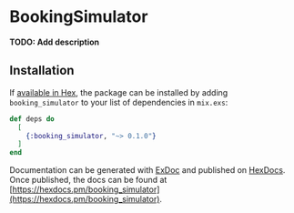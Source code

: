 # BookingSimulator

**TODO: Add description**

## Installation

If [available in Hex](https://hex.pm/docs/publish), the package can be installed
by adding `booking_simulator` to your list of dependencies in `mix.exs`:

```elixir
def deps do
  [
    {:booking_simulator, "~> 0.1.0"}
  ]
end
```

Documentation can be generated with [ExDoc](https://github.com/elixir-lang/ex_doc)
and published on [HexDocs](https://hexdocs.pm). Once published, the docs can
be found at [https://hexdocs.pm/booking_simulator](https://hexdocs.pm/booking_simulator).

